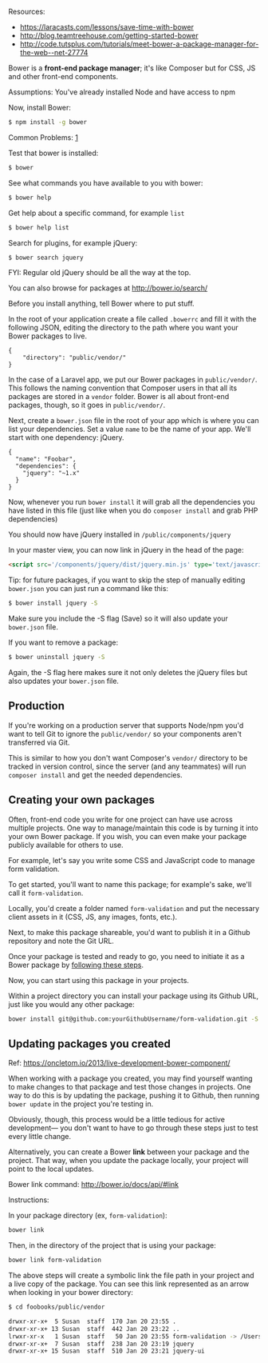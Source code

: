 Resources:

* <https://laracasts.com/lessons/save-time-with-bower>
* <http://blog.teamtreehouse.com/getting-started-bower>
* <http://code.tutsplus.com/tutorials/meet-bower-a-package-manager-for-the-web--net-27774>

Bower is a **front-end package manager**; it's like Composer but for CSS, JS and other front-end components.

Assumptions: You've already installed Node and have access to npm

Now, install Bower:

```bash
$ npm install -g bower
```
	
Common Problems: [1](http://stackoverflow.com/questions/21616785/bower-installation-errors)

Test that bower is installed:

```bash
$ bower
```
	
See what commands you have available to you with bower:

```bash
$ bower help
```
	
Get help about a specific command, for example `list`

```bash
$ bower help list
```

Search for plugins, for example jQuery:

```bash
$ bower search jquery
```
	
FYI: Regular old jQuery should be all the way at the top.

You can also browse for packages at <http://bower.io/search/>

Before you install anything, tell Bower where to put stuff. 

In the root of your application create a file called `.bowerrc` and fill it with the following JSON, editing the directory to the path where you want your Bower packages to live. 

```
{
	"directory": "public/vendor/"	
}
```

In the case of a Laravel app, we put our Bower packages in `public/vendor/`. 
This follows the naming convention that Composer users in that all its packages are stored in a `vendor` folder. Bower is all about front-end packages, though, so it goes in `public/vendor/`.

Next, create a `bower.json` file in the root of your app which is where you can list your dependencies. Set a value `name` to be the name of your app. We'll start with one dependency: jQuery. 

```
{
  "name": "Foobar",
  "dependencies": {
    "jquery": "~1.x"
  }
}
```

Now, whenever you run `bower install` it will grab all the dependencies you have listed in this file (just like when you do `composer install` and grab PHP dependencies)
	
You should now have jQuery installed in `/public/components/jquery`

In your master view, you can now link in jQuery in the head of the page:

```html
<script src='/components/jquery/dist/jquery.min.js' type='text/javascript'></script>
```

Tip: for future packages, if you want to skip the step of manually editing `bower.json` you can just run a command like this:

```bash
$ bower install jquery -S
```

Make sure you include the -S flag (Save) so it will also update your `bower.json` file.

If you want to remove a package:

```bash
$ bower uninstall jquery -S
```
	
Again, the -S flag here makes sure it not only deletes the jQuery files but also updates your `bower.json` file.




## Production

If you're working on a production server that supports Node/npm you'd want to tell Git to ignore the `public/vendor/` so your components aren't transferred via Git. 

This is similar to how you don't want Composer's `vendor/` directory to be tracked in version control, since the server (and any teammates) will run `composer install` and get the needed dependencies.



## Creating your own packages

Often, front-end code you write for one project can have use across multiple projects. One way to manage/maintain this code is by turning it into your own Bower package. If you wish, you can even make your package publicly available for others to use.

For example, let's say you write some CSS and JavaScript code to manage form validation. 

To get started, you'll want to name this package; for example's sake, we'll call it `form-validation`.

Locally, you'd create a folder named `form-validation` and put the necessary client assets in it (CSS, JS, any images, fonts, etc.).

Next, to make this package shareable, you'd want to publish it in a Github repository and note the Git URL.

Once your package is tested and ready to go, you need to initiate it as a Bower package by [following these steps](http://bower.io/docs/creating-packages/). 

Now, you can start using this package in your projects. 

Within a project directory you can install your package using its Github URL, just like you would any other package:

```bash
bower install git@github.com:yourGithubUsername/form-validation.git -S 
```


## Updating packages you created

Ref: <https://oncletom.io/2013/live-development-bower-component/>

When working with a package you created, you may find yourself wanting to make changes to that package and test those changes in projects. One way to do this is by updating the package, pushing it to Github, then running `bower update` in the project you're testing in. 

Obviously, though, this process would be a little tedious for active development&mdash; you don't want to have to go through these steps just to test every little change.

Alternatively, you can create a Bower __link__ between your package and the project. That way, when you update the package locally, your project will point to the local updates. 

Bower link command: <http://bower.io/docs/api/#link>

Instructions:

In your package directory (ex, `form-validation`):

```bash
bower link
```

Then, in the directory of the project that is using your package:

```bash
bower link form-validation
```

The above steps will create a symbolic link the file path in your project and a live copy of the package. You can see this link represented as an arrow when looking in your bower directory:


```bash
$ cd foobooks/public/vendor

drwxr-xr-x+  5 Susan  staff  170 Jan 20 23:55 .
drwxr-xr-x+ 13 Susan  staff  442 Jan 20 23:22 ..
lrwxr-xr-x   1 Susan  staff   50 Jan 20 23:55 form-validation -> /Users/Susan/.local/share/bower/links/form-validation
drwxr-xr-x+  7 Susan  staff  238 Jan 20 23:19 jquery
drwxr-xr-x+ 15 Susan  staff  510 Jan 20 23:21 jquery-ui
```


